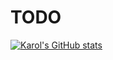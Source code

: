 # TODO
[![Karol's GitHub stats](https://github-readme-stats.vercel.app/api?username=krlade)](https://github.com/krlade)
